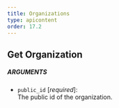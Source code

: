 ```yaml
---
title: Organizations
type: apicontent
order: 17.2
---
```


## Get Organization
##### ARGUMENTS
* `public_id` [*required*]:  
    The public id of the organization.
